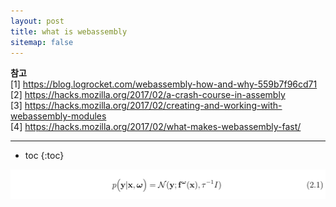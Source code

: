 ```yaml
---
layout: post
title: what is webassembly
sitemap: false
---
```


**참고**  
[1] <https://blog.logrocket.com/webassembly-how-and-why-559b7f96cd71>  
[2] <https://hacks.mozilla.org/2017/02/a-crash-course-in-assembly>  
[3] <https://hacks.mozilla.org/2017/02/creating-and-working-with-webassembly-modules>  
[4] <https://hacks.mozilla.org/2017/02/what-makes-webassembly-fast/>  
* * *  

* toc
{:toc}
<p align="center"><img width="550" src="/assets/img/paper/uncertainty_in_deep_learning/1.png"></p>
